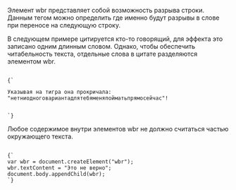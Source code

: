 <p>
	Элемент <LE>wbr</LE> представляет собой возможность разрыва строки. Данным тегом можно определить где именно будут разрывы в слове при переносе на следующую строку.
</p>

<ExampleBox>

В следующем примере цитируется кто-то говорящий, для эффекта это записано одним длинным словом. Однако, чтобы обеспечить читабельность текста, отдельные слова в цитате разделяются элементом <LE>wbr</LE>.

<Code>
{`
<p>Указывая на тигра она прокричала:
"нет<wbr>ни<wbr>одного<wbr>варианта<wbr>для<wbr>тебя<wbr>меня<wbr>поймать<wbr>прямо<wbr>сейчас"!</p>
`}
</Code>

</ExampleBox>

<p>
	Любое содержимое внутри элементов <LE>wbr</LE> не должно считаться частью окружающего текста.
</p>

<ExampleBox>

<Code>
{`
var wbr = document.createElement("wbr");
wbr.textContent = "Это не верно";
document.body.appendChild(wbr);
`}
</Code>

</ExampleBox>



